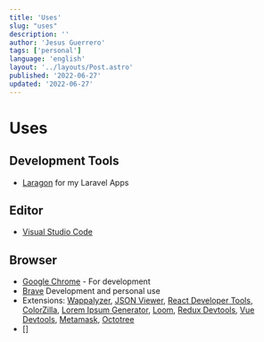 ```yaml
---
title: 'Uses'
slug: "uses"
description: ''
author: 'Jesus Guerrero'
tags: ['personal']
language: 'english'
layout: '../layouts/Post.astro'
published: '2022-06-27'
updated: '2022-06-27'
---
```


# Uses

## Development Tools
- [Laragon](https://laragon.org/docs/) for my Laravel Apps
## Editor 
- [Visual Studio Code](https://code.visualstudio.com/)

## Browser
- [Google Chrome](https://www.google.com/chrome/) - For development
- [Brave](https://brave.com/) Development and personal use 
- Extensions: [Wappalyzer](https://www.wappalyzer.com/), [JSON Viewer](https://chrome.google.com/webstore/detail/json-viewer/gbmdgpbipfallnflgajpaliibnhdgobh), [React Developer Tools](https://chrome.google.com/webstore/detail/react-developer-tools/fmkadmapgofadopljbjfkapdkoienihi), [ColorZilla](https://chrome.google.com/webstore/detail/colorzilla/bhlhnicpbhignbdhedgjhgdocnmhomnp), [Lorem Ipsum Generator](https://chrome.google.com/webstore/detail/lorem-ipsum-generator/pglahbfamjiifnafcicdibiiabpakkkb), [Loom](https://www.loom.com/), [Redux Devtools](https://chrome.google.com/webstore/detail/redux-devtools/lmhkpmbekcpmknklioeibfkpmmfibljd), [Vue Devtools](https://chrome.google.com/webstore/detail/vuejs-devtools/nhdogjmejiglipccpnnnanhbledajbpd), [Metamask](https://chrome.google.com/webstore/detail/metamask/nkbihfbeogaeaoehlefnkodbefgpgknn), [Octotree](https://chrome.google.com/webstore/detail/octotree-github-code-tree/bkhaagjahfmjljalopjnoealnfndnagc)
- []

